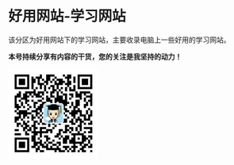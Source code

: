 # 好用网站-学习网站

该分区为好用网站下的学习网站，主要收录电脑上一些好用的学习网站。

**本号持续分享有内容的干货，您的关注是我坚持的动力！**

<img src="./../../../_assets/clip_image002.jpg" alt="img" style="zoom:33%;" />

